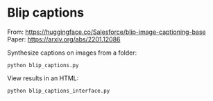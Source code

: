 # Blip captions

From: https://huggingface.co/Salesforce/blip-image-captioning-base
Paper: https://arxiv.org/abs/2201.12086

Synthesize captions on images from a folder:
```
python blip_captions.py
```

View results in an HTML:
```
python blip_captions_interface.py
```